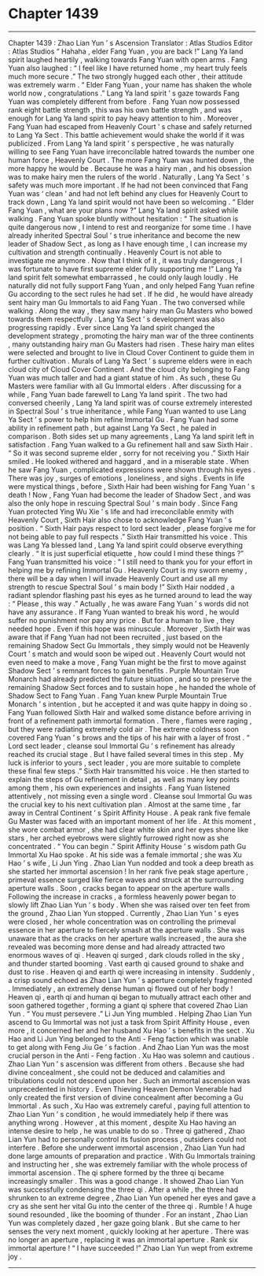 
# Chapter 1439


---

Chapter 1439 : Zhao Lian Yun ’ s Ascension
Translator :
Atlas Studios
Editor :
Atlas Studios
“ Hahaha , elder Fang Yuan , you are back !” Lang Ya land spirit laughed heartily , walking towards Fang Yuan with open arms .
Fang Yuan also laughed : “ I feel like I have returned home , my heart truly feels much more secure .”
The two strongly hugged each other , their attitude was extremely warm .
“ Elder Fang Yuan , your name has shaken the whole world now , congratulations .” Lang Ya land spirit ’ s gaze towards Fang Yuan was completely different from before .
Fang Yuan now possessed rank eight battle strength , this was his own battle strength , and was enough for Lang Ya land spirit to pay heavy attention to him .
Moreover , Fang Yuan had escaped from Heavenly Court ’ s chase and safely returned to Lang Ya Sect .
This battle achievement would shake the world if it was publicized .
From Lang Ya land spirit ’ s perspective , he was naturally willing to see Fang Yuan have irreconcilable hatred towards the number one human force , Heavenly Court .
The more Fang Yuan was hunted down , the more happy he would be .
Because he was a hairy man , and his obsession was to make hairy men the rulers of the world .
Naturally , Lang Ya Sect ’ s safety was much more important . If he had not been convinced that Fang Yuan was ‘ clean ’ and had not left behind any clues for Heavenly Court to track down , Lang Ya land spirit would not have been so welcoming .
“ Elder Fang Yuan , what are your plans now ?” Lang Ya land spirit asked while walking .
Fang Yuan spoke bluntly without hesitation : “ The situation is quite dangerous now , I intend to rest and reorganize for some time . I have already inherited Spectral Soul ’ s true inheritance and become the new leader of Shadow Sect , as long as I have enough time , I can increase my cultivation and strength continually . Heavenly Court is not able to investigate me anymore . Now that I think of it , it was truly dangerous , I was fortunate to have first supreme elder fully supporting me !”
Lang Ya land spirit felt somewhat embarrassed , he could only laugh loudly .
He naturally did not fully support Fang Yuan , and only helped Fang Yuan refine Gu according to the sect rules he had set .
If he did , he would have already sent hairy man Gu Immortals to aid Fang Yuan .
The two conversed while walking .
Along the way , they saw many hairy man Gu Masters who bowed towards them respectfully .
Lang Ya Sect ’ s development was also progressing rapidly .
Ever since Lang Ya land spirit changed the development strategy , promoting the hairy man war of the three continents , many outstanding hairy man Gu Masters had risen .
These hairy man elites were selected and brought to live in Cloud Cover Continent to guide them in further cultivation .
Murals of Lang Ya Sect ’ s supreme elders were in each cloud city of Cloud Cover Continent .
And the cloud city belonging to Fang Yuan was much taller and had a giant statue of him .
As such , these Gu Masters were familiar with all Gu Immortal elders .
After discussing for a while , Fang Yuan bade farewell to Lang Ya land spirit .
The two had conversed cheerily , Lang Ya land spirit was of course extremely interested in Spectral Soul ’ s true inheritance , while Fang Yuan wanted to use Lang Ya Sect ’ s power to help him refine Immortal Gu .
Fang Yuan had some ability in refinement path , but against Lang Ya Sect , he paled in comparison .
Both sides set up many agreements , Lang Ya land spirit left in satisfaction .
Fang Yuan walked to a Gu refinement hall and saw Sixth Hair .
“ So it was second supreme elder , sorry for not receiving you .” Sixth Hair smiled .
He looked withered and haggard , and in a miserable state . When he saw Fang Yuan , complicated expressions were shown through his eyes .
There was joy , surges of emotions , loneliness , and sighs .
Events in life were mystical things , before , Sixth Hair had been wishing for Fang Yuan ’ s death !
Now , Fang Yuan had become the leader of Shadow Sect , and was also the only hope in rescuing Spectral Soul ’ s main body .
Since Fang Yuan protected Ying Wu Xie ’ s life and had irreconcilable enmity with Heavenly Court , Sixth Hair also chose to acknowledge Fang Yuan ’ s position .
“ Sixth Hair pays respect to lord sect leader , please forgive me for not being able to pay full respects .” Sixth Hair transmitted his voice .
This was Lang Ya blessed land , Lang Ya land spirit could observe everything clearly .
“ It is just superficial etiquette , how could I mind these things ?” Fang Yuan transmitted his voice : “ I still need to thank you for your effort in helping me by refining Immortal Gu . Heavenly Court is my sworn enemy , there will be a day when I will invade Heavenly Court and use all my strength to rescue Spectral Soul ’ s main body !”
Sixth Hair nodded , a radiant splendor flashing past his eyes as he turned around to lead the way : “ Please , this way .”
Actually , he was aware Fang Yuan ’ s words did not have any assurance . If Fang Yuan wanted to break his word , he would suffer no punishment nor pay any price .
But for a human to live , they needed hope . Even if this hope was minuscule .
Moreover , Sixth Hair was aware that if Fang Yuan had not been recruited , just based on the remaining Shadow Sect Gu Immortals , they simply would not be Heavenly Court ’ s match and would soon be wiped out .
Heavenly Court would not even need to make a move , Fang Yuan might be the first to move against Shadow Sect ’ s remnant forces to gain benefits .
Purple Mountain True Monarch had already predicted the future situation , and so to preserve the remaining Shadow Sect forces and to sustain hope , he handed the whole of Shadow Sect to Fang Yuan .
Fang Yuan knew Purple Mountain True Monarch ’ s intention , but he accepted it and was quite happy in doing so .
Fang Yuan followed Sixth Hair and walked some distance before arriving in front of a refinement path immortal formation .
There , flames were raging , but they were radiating extremely cold air .
The extreme coldness soon covered Fang Yuan ’ s brows and the tips of his hair with a layer of frost .
“ Lord sect leader , cleanse soul Immortal Gu ’ s refinement has already reached its crucial stage . But I have failed several times in this step . My luck is inferior to yours , sect leader , you are more suitable to complete these final few steps .” Sixth Hair transmitted his voice .
He then started to explain the steps of Gu refinement in detail , as well as many key points among them , his own experiences and insights .
Fang Yuan listened attentively , not missing even a single word .
Cleanse soul Immortal Gu was the crucial key to his next cultivation plan .
Almost at the same time , far away in Central Continent ’ s Spirit Affinity House .
A peak rank five female Gu Master was faced with an important moment of her life .
At this moment , she wore combat armor , she had clear white skin and her eyes shone like stars , her arched eyebrows were slightly furrowed right now as she concentrated .
“ You can begin .” Spirit Affinity House ’ s wisdom path Gu Immortal Xu Hao spoke .
At his side was a female immortal ; she was Xu Hao ’ s wife , Li Jun Ying .
Zhao Lian Yun nodded and took a deep breath as she started her immortal ascension !
In her rank five peak stage aperture , primeval essence surged like fierce waves and struck at the surrounding aperture walls .
Soon , cracks began to appear on the aperture walls .
Following the increase in cracks , a formless heavenly power began to slowly lift Zhao Lian Yun ’ s body .
When she was raised over ten feet from the ground , Zhao Lian Yun stopped .
Currently , Zhao Lian Yun ’ s eyes were closed , her whole concentration was on controlling the primeval essence in her aperture to fiercely smash at the aperture walls .
She was unaware that as the cracks on her aperture walls increased , the aura she revealed was becoming more dense and had already attracted two enormous waves of qi .
Heaven qi surged , dark clouds rolled in the sky , and thunder started booming .
Vast earth qi caused ground to shake and dust to rise .
Heaven qi and earth qi were increasing in intensity .
Suddenly , a crisp sound echoed as Zhao Lian Yun ’ s aperture completely fragmented .
Immediately , an extremely dense human qi flowed out of her body !
Heaven qi , earth qi and human qi began to mutually attract each other and soon gathered together , forming a giant qi sphere that covered Zhao Lian Yun .
“ You must persevere .” Li Jun Ying mumbled .
Helping Zhao Lian Yun ascend to Gu Immortal was not just a task from Spirit Affinity House , even more , it concerned her and her husband Xu Hao ’ s benefits in the sect .
Xu Hao and Li Jun Ying belonged to the Anti - Feng faction which was unable to get along with Feng Jiu Ge ’ s faction .
And Zhao Lian Yun was the most crucial person in the Anti - Feng faction .
Xu Hao was solemn and cautious .
Zhao Lian Yun ’ s ascension was different from others . Because she had divine concealment , she could not be deduced and calamities and tribulations could not descend upon her .
Such an immortal ascension was unprecedented in history . Even Thieving Heaven Demon Venerable had only created the first version of divine concealment after becoming a Gu Immortal .
As such , Xu Hao was extremely careful , paying full attention to Zhao Lian Yun ’ s condition , he would immediately help if there was anything wrong .
However , at this moment , despite Xu Hao having an intense desire to help , he was unable to do so .
Three qi gathered , Zhao Lian Yun had to personally control its fusion process , outsiders could not interfere .
Before she underwent immortal ascension , Zhao Lian Yun had done large amounts of preparation and practice . With Gu Immortals training and instructing her , she was extremely familiar with the whole process of immortal ascension .
The qi sphere formed by the three qi became increasingly smaller .
This was a good change .
It showed Zhao Lian Yun was successfully condensing the three qi .
After a while , the three had shrunken to an extreme degree , Zhao Lian Yun opened her eyes and gave a cry as she sent her vital Gu into the center of the three qi .
Rumble !
A huge sound resounded , like the booming of thunder .
For an instant , Zhao Lian Yun was completely dazed , her gaze going blank .
But she came to her senses the very next moment , quickly looking at her aperture .
There was no longer an aperture , replacing it was an immortal aperture .
Rank six immortal aperture !
“ I have succeeded !” Zhao Lian Yun wept from extreme joy .

---

